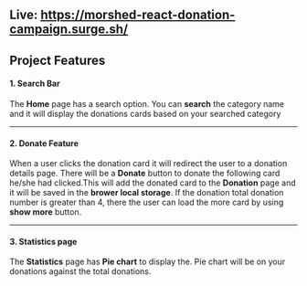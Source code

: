 ## Live: https://morshed-react-donation-campaign.surge.sh/

## Project Features
#### 1. Search Bar
The **Home** page has a search option. You can **search** the category name and it will display the donations cards based on your searched category

------------


#### 2. Donate Feature
When a  user clicks the donation card it will redirect the user to a donation details page. There will be a **Donate** button to  donate the following card  he/she had clicked.This will add the donated card to the **Donation** page and it will be saved  in the **brower local storage**. If the donation total donation number is greater than 4, there the user can load the more card by using **show more** button.

------------

#### 3. Statistics page
The **Statistics** page has **Pie chart** to display the. Pie chart will be on your donations against the
total donations. 
